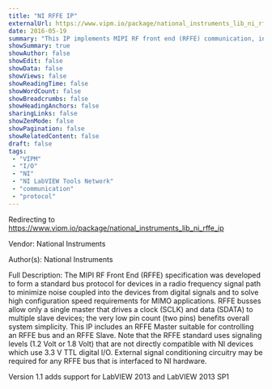 ```yaml
---
title: "NI RFFE IP"
externalUrl: https://www.vipm.io/package/national_instruments_lib_ni_rffe_ip
date: 2016-05-19
summary: "This IP implements MIPI RF front end (RFFE) communication, including support for both master and slave functionality."
showSummary: true
showAuthor: false
showEdit: false
showData: false
showViews: false
showReadingTime: false
showWordCount: false
showBreadcrumbs: false
showHeadingAnchors: false
sharingLinks: false
showZenMode: false
showPagination: false
showRelatedContent: false
draft: false
tags:
 - "VIPM"
 - "I/O"
 - "NI"
 - "NI LabVIEW Tools Network"
 - "communication"
 - "protocol"
---
```


Redirecting to https://www.vipm.io/package/national_instruments_lib_ni_rffe_ip

Vendor: National Instruments

Author(s): National Instruments
 
Full Description:
The MIPI RF Front End (RFFE) specification was developed to form a standard bus protocol for devices in a radio frequency signal path to minimize noise coupled into the devices from digital signals and to solve high configuration speed requirements for MIMO applications. RFFE busses allow only a single master that drives a clock (SCLK) and data (SDATA) to multiple slave devices; the very low pin count (two pins) benefits overall system simplicity. This IP includes an RFFE Master suitable for controlling an RFFE bus and an RFFE Slave. Note that the RFFE standard uses signaling levels (1.2 Volt or 1.8 Volt) that are not directly compatible with NI devices which use 3.3 V TTL digital I/O. External signal conditioning circuitry may be required for any RFFE bus that is interfaced to NI hardware.

Version 1.1 adds support for LabVIEW 2013 and LabVIEW 2013 SP1